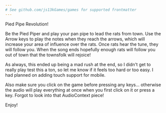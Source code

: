 ```yaml
---
# See github.com/js13kGames/games for supported frontmatter
---
```

Pied Pipe Revolution!

Be the Pied Piper and play your pan pipe to lead the rats from town. Use the Arrow keys to play the notes when they reach the arrows, which will increase your area of influence over the rats. Once rats hear the tune, they will follow you. When the song ends hopefully enough rats will follow you out of town that the townsfolk will rejoice!

As always, this ended up being a mad rush at the end, so I didn't get to really play test this a ton, so let me know if it feels too hard or too easy. I had planned on adding touch support for mobile.

Also make sure you click on the game before pressing any keys... otherwise the audio will play everything at once when you first click on it or press a key. Forgot to look into that AudioContext piece!

Enjoy!